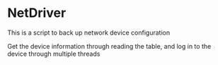 # NetDriver
This is a script to back up network device configuration

Get the device information through reading the table, and log in to the device through multiple threads
